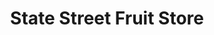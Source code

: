---
title: "State Street Fruit Store"
url: /northampton/state-street-fruit-store/
shop: Supermarkt
---